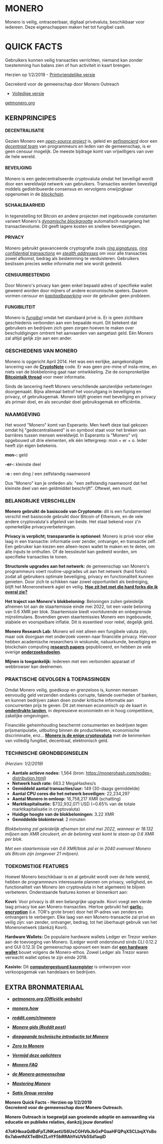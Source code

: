 # MONERO

Monero is veilig, ontraceerbaar, digitaal privévaluta, beschikbaar voor iedereen. Deze eigenschappen maken het tot fungibel cash.

# QUICK FACTS

Gebruikers kunnen veilig transacties verrichten, niemand kan zonder toestemming hun balans zien of hun activiteit in kaart brengen.

Herzien op 1/2/2019 - [Printvriendelijke versie](http://www.monerooutreach.org/pubs/2018/QuickFacts/QuickFacts_PrinterFriendly.pdf)

Gecreëerd voor de gemeenschap door Monero Outreach

* [Volledige versie](http://www.monerooutreach.org/pubs/2018/QuickFacts/QuickFacts.pdf)

[getmonero.org](https://getmonero.org/)


## KERNPRINCIPES 

#### DECENTRALISATIE

Gezien Monero een _[open-source project](https://github.com/monero-project/monero)_ is, geleid en _[gefinancierd](https://forum.getmonero.org/8/funding-required)_ door een _[decentraal team](https://getmonero.org/community/team/)_ van programmeurs en leden van de gemeenschap, is er geen censuur mogelijk. De meeste bijdrage komt van vrijwilligers van over de hele wereld. 

#### BEVEILIGING

Monero is een gedecentraliseerde cryptovaluta omdat het beveiligd wordt door een wereldwijd netwerk van gebruikers. Transacties worden bevestigd middels gedistribueerde consensus en vervolgens onwijzigbaar opgenomen in de _[blockchain](https://www.mycryptopedia.com/what-is-blockchain-technology/)_. 

#### SCHAALBAARHEID

In tegenstelling tot Bitcoin en andere projecten met ingebouwde constanten varieert Monero's _[dynamische blockgrootte](https://www.mycryptopedia.com/block-size-explained/)_ automatisch naargelang het transactievolume. Dit geeft lagere kosten en snellere bevestigingen.

#### PRIVACY

Monero gebruikt geavanceerde cryptografie zoals _[ring signatures](https://getmonero.org/resources/moneropedia/ringsignatures.html)_, _[ring confidential transactions](https://www.mycryptopedia.com/monero-ring-confidential-transactions-ringct/)_ en _[stealth addresses](https://www.mycryptopedia.com/everything-need-know-stealth-addresses/)_ om voor alle transacties zowel afkomst, bedrag als bestemming te verduisteren. Gebruikers beslissen precies welke informatie met wie wordt gedeeld. 

#### CENSUURBESTENDIG

Door Monero's privacy kan geen enkel bepaald adres of specifieke wallet geweerd worden door mijners of andere economische spelers. Daarom vormen censuur en _[kapitaalbeperking](https://nl.wikipedia.org/wiki/Kapitaalbeperking)_ voor de gebruiker geen probleem. 

#### FUNGIBILITEIT

Monero is _[fungibel](https://getmonero.org/resources/moneropedia/fungibility.html)_ omdat het standaard privé is. Er is geen zichtbare geschiedenis verbonden aan een bepaalde munt. Dit betekent dat gebruikers en bedrijven zich geen zorgen hoeven te maken over beschuldigingen omtrent het aanvaarden van aangetast geld. Eén Monero zal altijd gelijk zijn aan een ander. 

### GESCHIEDENIS VAN MONERO

Monero is opgericht April 2014. Het was een eerlijke, aangekondigde lancering van de **[CryptoNote](https://cryptonote.org/whitepaper.pdf)** code. Er was geen pre-mine of insta-mine, en niets van de blokbeloning gaat naar ontwikkeling. Zie de oorspronkelijke  **[Bitcointalk thread](https://bitcointalk.org/index.php?topic=563821.0)** voor meer informatie.

Sinds de lancering heeft Monero verschillende aanzienlijke verbeteringen doorgemaakt. Bijna allemaal betrof het vooruitgang in beveiliging en privacy, of gebruiksgemak. Monero blijft groeien met beveiliging en privacy als primair doel, en als secundair doel gebruiksgemak en efficiëntie. 

### NAAMGEVING

Het woord "Monero" komt van Esperanto. Men heeft deze taal gekozen omdat hij "gedecentraliseerd" is en symbool staat voor het breken van barrières tussen mensen wereldwijd. In Esperanto is "Monero" vrij opgebouwd uit drie elementen, elk één lettergreep: mon + er + o. Ieder heeft zijn eigen betekenis.

**mon-:** geld

**-er-:** kleinste deel

**-o :** een ding / een zelfstandig naamwoord

Dus "Monero" kan je ontleden als: "een zelfstandig naamwoord dat het kleinste deel van een geldmiddel beschrijft". Oftewel, een munt.

### BELANGRIJKE VERSCHILLEN

**Monero gebruikt de basiscode van Cryptonote:** dit is een fundamenteel verschil met basiscode gebruikt door Bitcoin of Ethereum, en de vele andere cryptovaluta's afgeleid van beide. Het staat bekend voor z'n opmerkelijke privacyverbeteringen. 

**Privacy is verplicht; transparantie is optioneel:** Monero is privé voor elke laag in een transactie: informatie over zender, ontvanger, en transactie zelf. Een gebruiker kan kiezen een alleen-lezen wallet te maken en te delen, om alle inputs te onthullen. Of de leessleutel kan gedeeld worden, om specifieke transacties te tonen.

**Structurele upgrades aan het netwerk:** de gemeenschap van Monero's programmeurs voert routine-upgrades uit aan het netwerk (hard forks) zodat all gebruikers optimale beveiliging, privacy en functionaliteit kunnen genieten. Door zich te schikken naar zowel opportuniteit als bedreiging, blijft het Moneronetwerk agiel en veilig. **[Hoe zit het met die hard forks die ik overal zie?](https://bitcoinmagazine.com/articles/monero-just-hard-forked-and-it-resulted-four-new-projects/)**

**Het traject van Monero's blokbeloning:** Beloningen zullen geleidelijk afnemen tot aan de staartemissie einde mei 2022, tot een vaste beloning van 0.6 XMR per blok. Staartemissie biedt voortdurende en onbegrensde mijnstimulans. Bovendien geven staartemissies Monero een ingebouwde, stabiele en voorspelbare inflatie. Dit is essentieel voor reëel, degelijk geld.

**Monero Research Lab:** Monero wil niet alleen een fungibele valuta zijn, maar ook doorgaan met onderzoek voeren naar financiële privacy.
Hiervoor hebben academische researchers in wiskunde, natuurkunde, beveiliging en blockchain computing **[research papers](https://lab.getmonero.org/)** gepubliceerd, en hebben ze vele overige **[onderzoeksdoelen](https://www.getmonero.org/design-goals/)**.

**Mijnen is toegankelijk:** Iedereen met een verbonden apparaat of webbrowser kan deelnemen.


### PRAKTISCHE GEVOLGEN & TOEPASSINGEN

Omdat Monero veilig, goedkoop en grenzeloos is, kunnen mensen eenvoudig geld verzenden ondanks corrupte, falende overheden of banken, en kunnen bedrijven zaken doen zonder kritische informatie aan concurrenten prijs te geven. Dit zet mensen economisch op de kaart in **[onderdrukte landen](https://www.reddit.com/r/Monero/comments/6wczty/how_monero_changed_my_life/)**, in depressieve economieën en in hoog competitieve, zakelijke omgevingen.

Financiële geheimhouding beschermt consumenten en bedrijven tegen prijsmanipulatie, uitbuiting binnen de productieketen, economische discriminatie, enz... **[Monero is de enige cryptovaluta](https://www.reddit.com/r/Monero/comments/8k8pk9/monero_the_worlds_bestkept_secret/)** met de kenmerken van volledig fungibel, decentraal, elektronisch geld.

### TECHNISCHE GRONDBEGINSELEN

_(Herzien: 1/2/2019)_

 + **Aantale actieve nodes:** 1,564 (bron: https://monerohash.com/nodes-distribution.html)
+ **Netwerk hash rate:** 663.2 MegaHashes/s
+ **Gemiddeld aantal transacties/uur:** 149 (30-daags gemiddelde)
+ **Aantal CPU cores die het netwerk beveiligen:** 22,234,297
+ **Aantal Monero in omloop:** 16,758,217 XMR (schatting)
+ **Marktkapitalisatie:** $732,932,071 USD (~0.65% van de totale marktkapitalisatie in cryptovaluta)
+ **Huidige hoogte van de blokbeloningen:** 3.22 XMR
+ **Gemiddelde blokinterval:** 2 minuten

_Blokbeloning zal geleidelijk afnemen tot eind mei 2022, wanneer er  18.132 miljoen aan XMR circuleert, en de beloning vast komt te staan op 0.6 XMR per blok._

_Met een staartemissie van 0.6 XMR/blok zal er in 2040 evenveel Monero als Bitcoin zijn (ongeveer 21 miljoen)._


### TOEKOMSTIGE FEATURES

Hoewel Monero beschikbaar is en al gebruikt wordt over de hele wereld, hebben de programmeurs interessante plannen om privacy, veiligheid, en functionaliteit van Monero (en cryptovaluta in het algemeen) te blijven verbeteren. Onderstaande features komen er binnenkort aan:

**Kovri:** Voor privacy is dit een belangrijke upgrade. Kovri voegt een vierde laag privacy toe aan Monero-transacties. Hiertoe gebruikt het **[garlic-encryption](https://getmonero.org/resources/moneropedia/garlic-encryption.html)** (i.e. TOR's grote broer) door het IP-adres van zenders en ontvangers te verbergen. Elke laag van een Monero-transactie zal privé en veilig zijn: van zender, ontvanger, bedrag, tot het überhaupt gebruik van het Moneronetwerk (dankzij Kovri).

**Hardware Wallets:** De populaire hardware wallets Ledger en Trezor werken aan de toevoeging van Monero. (Ledger wordt ondersteund sinds CLI 0.12.2 and GUI 0.12.3) De gemeenschap sponsert een team dat **[een hardware wallet](http://kastelo.org/)** bouwt volgens de Monero-ethos. Zowel Ledger als Trezor waren verwacht wallet opties te zijn einde 2018.

**Kasisto:** Dit **[computergestuurd kasregister](https://github.com/amiuhle/kasisto)** is ontworpen voor verkoopsgemak van handelaars en 
bedrijven.

## EXTRA BRONMATERIAAL

+ **_[getmonero.org (Officiële website)](https://getmonero.org/)_**
+ **_[monero.how](https://www.monero.how/)_**
+ **_[reddit.com/r/monero](https://www.reddit.com/r/Monero/)_**
+ **_[Monero gids (Reddit post)](https://www.reddit.com/r/CryptoCurrency/comments/7ra409/your_guide_to_monero_and_why_it_has_great/)_**
+ **_[diepgaande technische introductie tot Monero](https://steemit.com/monero/@sgp/7yjqso-a-monero-introduction-for-beginners)_**
+ **_[Zero to Monero](https://www.getmonero.org/library/Zero-to-Monero-1-0-0.pdf)_**

+ **_[Vermijd deze oplichters](https://www.reddit.com/r/Monero/wiki/avoid)_**
+ **_[Monero FAQ](https://ww.getmonero.org/get-started/faq/)_**
+ **_[de Monero gemeenschap](https://getmonero.org/community/hangouts/)_**
+ **_[Mastering Monero](https://masteringmonero.com/)_**
+ **_[Satis Group verslag](https://research.bloomberg.com/pub/res/d37g1Q1hEhBkiRCu_ruMdMsbc0A)_**

**Monero Quick Facts - Herzien op 1/2/2019**    
**Gecreëerd voor de gemeenschap door Monero Outreach.**

**Monero Outreach is toegewijd aan groeiende adoptie en aanvaarding via educatie en publieke relaties, dankzij jouw donaties!**

**47oKHkoaQdBdFpTJNKaetUS6UsCGHVbJbGxPGaaHFQPqXSCLbqXYsBo6x7abwtfdXTeiBhtZLnYF5bRRAhYsUVb5Sd1aqiD**
